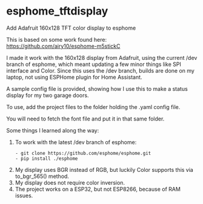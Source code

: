 # esphome_tftdisplay
Add Adafruit 160x128 TFT color display to esphome

This is based on some work found here: https://github.com/airy10/esphome-m5stickC

I made it work with the 160x128 display from Adafruit, using the current /dev branch of
esphome, which meant updating a few minor things like SPI interface and Color.
Since this uses the /dev branch, builds are done on my laptop, not using ESPHome plugin
for Home Assistant. 

A sample config file is provided, showing how I use this to make a status display
for my two garage doors.

To use, add the project files to the folder holding the .yaml config file.

You will need to fetch the font file and put it in that same folder.

Some things I learned along the way:

1) To work with the latest /dev branch of esphome:
   ```
   - git clone https://github.com/esphome/esphome.git
   - pip install ./esphome
   ```
2) My display uses BGR instead of RGB, but luckily Color supports this via to_bgr_565() 
   method.
3) My display does not require color inversion.
4) The project works on a ESP32, but not ESP8266, because of RAM issues.
